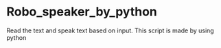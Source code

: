 # Robo_speaker_by_python
Read the text and speak text based on input. This script is made by using python  
